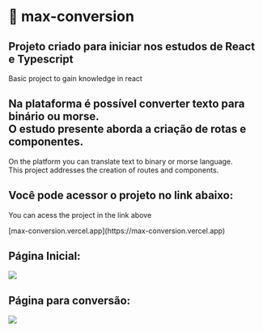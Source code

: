 # 🔄 max-conversion

<h2>Projeto criado para iniciar nos estudos de React e Typescript </h2>
 <p>Basic project to gain knowledge in react</p>
 
<h2> Na plataforma é possível converter texto para binário ou morse.<br/>O estudo presente aborda a criação de rotas e componentes.</h2>
<p>On the platform you can translate text to binary or morse language.<br/>
This project addresses the creation of routes and components.</p>

<h2> Você pode acessor o projeto no link abaixo: </h2>
<p> You can acess the project in the link above  <br/>  </p>
[max-conversion.vercel.app](https://max-conversion.vercel.app)

<h2> Página Inicial: </h2>
<img src="https://user-images.githubusercontent.com/88206626/153308898-63e8cbc9-a7af-4713-b29d-7878112f0648.png">
</br>
<h2> Página para conversão: </h2>
<img src="https://user-images.githubusercontent.com/88206626/153654529-5b96d7cf-af44-45a6-b995-467ddc31f404.png">
